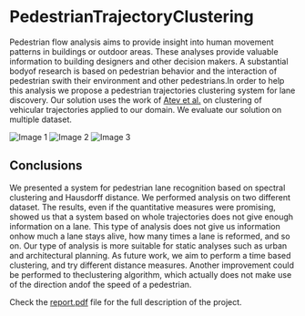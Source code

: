 # PedestrianTrajectoryClustering

Pedestrian flow analysis aims to provide insight into human movement patterns in buildings or outdoor areas. These analyses provide valuable information to building designers and other decision makers. A substantial bodyof research is based on pedestrian behavior and the interaction of pedestrian swith their environment and other pedestrians.In order to help this analysis we propose a pedestrian trajectories clustering system for lane discovery. Our solution uses the work of [Atev et al.](http://hanj.cs.illinois.edu/pdf/sigmod07_jglee.pdf) on clustering of vehicular trajectories applied to our domain. We evaluate our solution on multiple dataset.

![Image 1](https://github.com/SasCezar/PedestrianTrajectoryClustering/blob/master/images/gorrini_lanes.png "Pedestrian Configurations Lines")
![Image 2](https://github.com/SasCezar/PedestrianTrajectoryClustering/blob/master/images/zhang_ufr_dml.png "Results")
![Image 3](https://github.com/SasCezar/PedestrianTrajectoryClustering/blob/master/images/3_3_A.png "Results")


## Conclusions
We presented a system for pedestrian lane recognition based on spectral clustering and  Hausdorff distance. We performed  analysis on two different dataset. The results, even if the quantitative measures were promising, showed us that a system based on whole trajectories does not give enough information on a lane. This type of analysis does not give us information onhow much a lane stays alive, how many times a lane is reformed, and so on. Our type of analysis is more suitable for static analyses such as urban and architectural planning. As future work, we aim to perform a time based clustering, and try different distance measures. Another improvement could be performed to theclustering algorithm, which actually does not make use of the direction andof the speed of a pedestrian.


Check the [report.pdf](report.pdf) file for the full description of the project.
